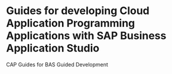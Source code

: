 # Guides for developing Cloud Application Programming Applications with SAP Business Application Studio
CAP Guides for BAS Guided Development 
